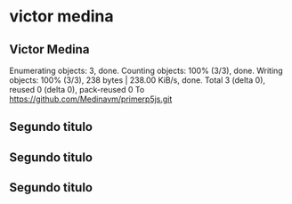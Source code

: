 # victor medina
## Victor Medina

Enumerating objects: 3, done.
Counting objects: 100% (3/3), done.
Writing objects: 100% (3/3), 238 bytes | 238.00 KiB/s, done.
Total 3 (delta 0), reused 0 (delta 0), pack-reused 0
To https://github.com/Medinavm/primerp5js.git

## Segundo titulo

## Segundo titulo

## Segundo titulo
